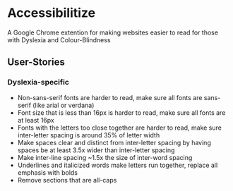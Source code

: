 # Accessibilitize

A Google Chrome extention for making websites easier to read for those with Dyslexia and Colour-Blindness



## User-Stories

### Dyslexia-specific
* Non-sans-serif fonts are harder to read, make sure all fonts are sans-serif (like arial or verdana)
* Font size that is less than 16px is harder to read, make sure all fonts are at least 16px
* Fonts with the letters too close together are harder to read, make sure inter-letter spacing is around 35% of letter width
* Make spaces clear and distinct from inter-letter spacing by having spaces be at least 3.5x wider than inter-letter spacing
* Make inter-line spacing ~1.5x the size of inter-word spacing
* Underlines and italicized words make letters run together, replace all emphasis with bolds
* Remove sections that are all-caps
